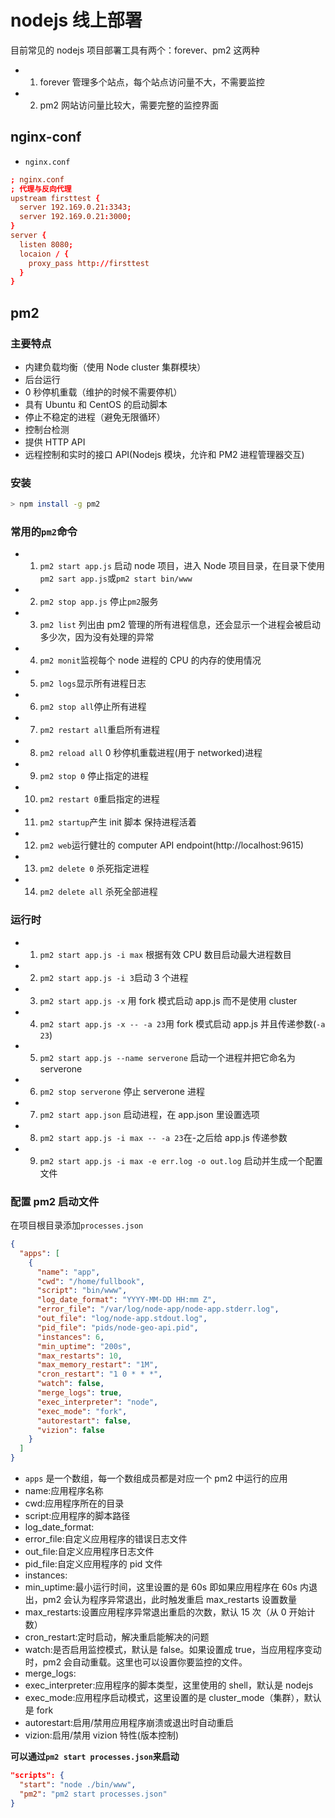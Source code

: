 # nodejs 线上部署

目前常见的 nodejs 项目部署工具有两个：forever、pm2 这两种

- 1. forever 管理多个站点，每个站点访问量不大，不需要监控
- 2. pm2 网站访问量比较大，需要完整的监控界面

## nginx-conf

- `nginx.conf`

```conf
; nginx.conf
; 代理与反向代理
upstream firsttest {
  server 192.169.0.21:3343;
  server 192.169.0.21:3000;
}
server {
  listen 8080;
  locaion / {
    proxy_pass http://firsttest
  }
}
```

## pm2

### 主要特点

- 内建负载均衡（使用 Node cluster 集群模块）
- 后台运行
- 0 秒停机重载（维护的时候不需要停机）
- 具有 Ubuntu 和 CentOS 的启动脚本
- 停止不稳定的进程（避免无限循环）
- 控制台检测
- 提供 HTTP API
- 远程控制和实时的接口 API(Nodejs 模块，允许和 PM2 进程管理器交互)

### 安装

```bash
> npm install -g pm2
```

### 常用的`pm2`命令

- 1. `pm2 start app.js` 启动 node 项目，进入 Node 项目目录，在目录下使用`pm2 sart app.js`或`pm2 start bin/www`
- 2. `pm2 stop app.js` 停止`pm2`服务
- 3. `pm2 list` 列出由 pm2 管理的所有进程信息，还会显示一个进程会被启动多少次，因为没有处理的异常
- 4. `pm2 monit`监视每个 node 进程的 CPU 的内存的使用情况
- 5. `pm2 logs`显示所有进程日志
- 6. `pm2 stop all`停止所有进程
- 7. `pm2 restart all`重启所有进程
- 8. `pm2 reload all` 0 秒停机重载进程(用于 networked)进程
- 9. `pm2 stop 0` 停止指定的进程
- 10. `pm2 restart 0`重启指定的进程
- 11. `pm2 startup`产生 init 脚本 保持进程活着
- 12. `pm2 web`运行健壮的 computer API endpoint(http://localhost:9615)
- 13. `pm2 delete 0` 杀死指定进程
- 14. `pm2 delete all` 杀死全部进程

### 运行时

- 1. `pm2 start app.js -i max` 根据有效 CPU 数目启动最大进程数目
- 2. `pm2 start app.js -i 3`启动 3 个进程
- 3. `pm2 start app.js -x` 用 fork 模式启动 app.js 而不是使用 cluster
- 4. `pm2 start app.js -x -- -a 23`用 fork 模式启动 app.js 并且传递参数(`-a 23`)
- 5. `pm2 start app.js --name serverone` 启动一个进程并把它命名为 serverone
- 6. `pm2 stop serverone` 停止 serverone 进程
- 7. `pm2 start app.json` 启动进程，在 app.json 里设置选项
- 8. `pm2 start app.js -i max -- -a 23`在-之后给 app.js 传递参数
- 9. `pm2 start app.js -i max -e err.log -o out.log` 启动并生成一个配置文件

### 配置 pm2 启动文件

在项目根目录添加`processes.json`

```json
{
  "apps": [
    {
      "name": "app",
      "cwd": "/home/fullbook",
      "script": "bin/www",
      "log_date_format": "YYYY-MM-DD HH:mm Z",
      "error_file": "/var/log/node-app/node-app.stderr.log",
      "out_file": "log/node-app.stdout.log",
      "pid_file": "pids/node-geo-api.pid",
      "instances": 6,
      "min_uptime": "200s",
      "max_restarts": 10,
      "max_memory_restart": "1M",
      "cron_restart": "1 0 * * *",
      "watch": false,
      "merge_logs": true,
      "exec_interpreter": "node",
      "exec_mode": "fork",
      "autorestart": false,
      "vizion": false
    }
  ]
}
```

- `apps` 是一个数组，每一个数组成员都是对应一个 pm2 中运行的应用
- name:应用程序名称
- cwd:应用程序所在的目录
- script:应用程序的脚本路径
- log_date_format:
- error_file:自定义应用程序的错误日志文件
- out_file:自定义应用程序日志文件
- pid_file:自定义应用程序的 pid 文件
- instances:
- min_uptime:最小运行时间，这里设置的是 60s 即如果应用程序在 60s 内退出，pm2 会认为程序异常退出，此时触发重启 max_restarts 设置数量
- max_restarts:设置应用程序异常退出重启的次数，默认 15 次（从 0 开始计数）
- cron_restart:定时启动，解决重启能解决的问题
- watch:是否启用监控模式，默认是 false。如果设置成 true，当应用程序变动时，pm2 会自动重载。这里也可以设置你要监控的文件。
- merge_logs:
- exec_interpreter:应用程序的脚本类型，这里使用的 shell，默认是 nodejs
- exec_mode:应用程序启动模式，这里设置的是 cluster_mode（集群），默认是 fork
- autorestart:启用/禁用应用程序崩溃或退出时自动重启
- vizion:启用/禁用 vizion 特性(版本控制)

**可以通过`pm2 start processes.json`来启动**

```json
"scripts": {
  "start": "node ./bin/www",
  "pm2": "pm2 start processes.json"
}
```
